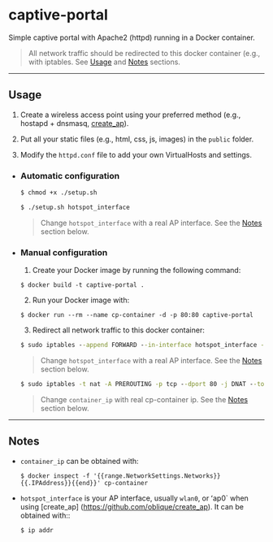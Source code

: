 # captive-portal

Simple captive portal with Apache2 (httpd) running in a Docker container.

> All network traffic should be redirected to this docker container (e.g., with iptables. See [Usage](#Usage "Usage section") and [Notes](#Notes "Notes section") sections.

---

## Usage

1. Create a wireless access point using your preferred method (e.g., hostapd + dnsmasq, [create_ap](https://github.com/oblique/create_ap)).

2. Put all your static files (e.g., html, css, js, images) in the `public` folder.

3. Modify the `httpd.conf` file to add your own VirtualHosts and settings.

- ### Automatic configuration

  ```bash
  $ chmod +x ./setup.sh
  ```

  ```bash
  $ ./setup.sh hotspot_interface
  ```

  > Change `hotspot_interface` with a real AP interface. See the [Notes](#Notes "Notes section") section below.

- ### Manual configuration

  1. Create your Docker image by running the following command:

  ```docker
  $ docker build -t captive-portal .
  ```

  2. Run your Docker image with:

  ```docker
  $ docker run --rm --name cp-container -d -p 80:80 captive-portal
  ```

  3. Redirect all network traffic to this docker container:

  ```cmd
  $ sudo iptables --append FORWARD --in-interface hotspot_interface -j ACCEPT
  ```

  > Change `hotspot_interface` with a real AP interface. See the [Notes](#Notes "Notes section") section below.

  ```cmd
  $ sudo iptables -t nat -A PREROUTING -p tcp --dport 80 -j DNAT --to-destination container_ip:80
  ```

  > Change `container_ip` with real cp-container ip. See the [Notes](#Notes "Notes section") section below.

---

## Notes

- `container_ip` can be obtained with:

  ```docker
  $ docker inspect -f '{{range.NetworkSettings.Networks}}{{.IPAddress}}{{end}}' cp-container
  ```

- `hotspot_interface` is your AP interface, usually `wlan0`, or ʻap0` when using [create_ap] (https://github.com/oblique/create_ap). It can be obtained with::

  ```cmd
  $ ip addr
  ```
